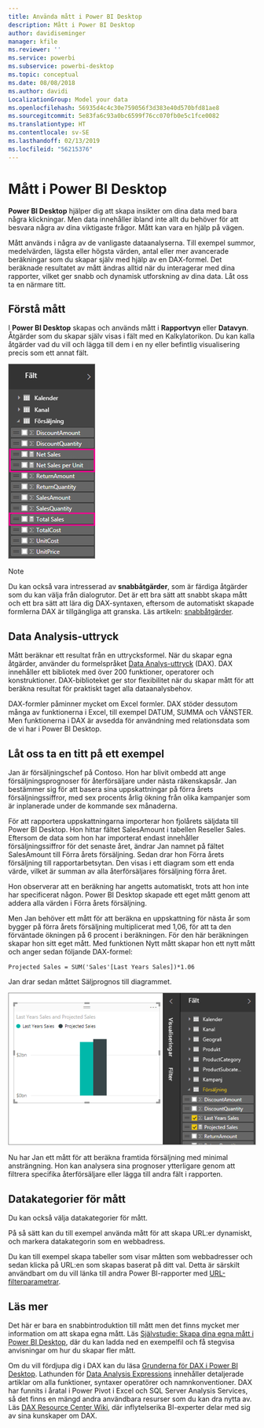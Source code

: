 ```yaml
---
title: Använda mått i Power BI Desktop
description: Mått i Power BI Desktop
author: davidiseminger
manager: kfile
ms.reviewer: ''
ms.service: powerbi
ms.subservice: powerbi-desktop
ms.topic: conceptual
ms.date: 08/08/2018
ms.author: davidi
LocalizationGroup: Model your data
ms.openlocfilehash: 56935d4c4c30e759056f3d383e40d570bfd81ae8
ms.sourcegitcommit: 5e83fa6c93a0bc6599f76cc070fb0e5c1fce0082
ms.translationtype: HT
ms.contentlocale: sv-SE
ms.lasthandoff: 02/13/2019
ms.locfileid: "56215376"
---
```

# <a name="measures-in-power-bi-desktop"></a>Mått i Power BI Desktop

**Power BI Desktop** hjälper dig att skapa insikter om dina data med bara några klickningar. Men data innehåller ibland inte allt du behöver för att besvara några av dina viktigaste frågor. Mått kan vara en hjälp på vägen.

Mått används i några av de vanligaste dataanalyserna. Till exempel summor, medelvärden, lägsta eller högsta värden, antal eller mer avancerade beräkningar som du skapar själv med hjälp av en DAX-formel. Det beräknade resultatet av mått ändras alltid när du interagerar med dina rapporter, vilket ger snabb och dynamisk utforskning av dina data. Låt oss ta en närmare titt.

## <a name="understanding-measures"></a>Förstå mått

I **Power BI Desktop** skapas och används mått i **Rapportvyn** eller **Datavyn**. Åtgärder som du skapar själv visas i fält med en Kalkylatorikon. Du kan kalla åtgärder vad du vill och lägga till dem i en ny eller befintlig visualisering precis som ett annat fält.

![](media/desktop-measures/measuresinpbid_measinfieldlist.png)

> [!NOTE]
> Du kan också vara intresserad av **snabbåtgärder**, som är färdiga åtgärder som du kan välja från dialogrutor. Det är ett bra sätt att snabbt skapa mått och ett bra sätt att lära dig DAX-syntaxen, eftersom de automatiskt skapade formlerna DAX är tillgängliga att granska. Läs artikeln: [snabbåtgärder](desktop-quick-measures.md).
> 
> 

## <a name="data-analysis-expressions"></a>Data Analysis-uttryck

Mått beräknar ett resultat från en uttrycksformel. När du skapar egna åtgärder, använder du formelspråket [Data Analys-uttryck](https://msdn.microsoft.com/library/gg413422.aspx) (DAX). DAX innehåller ett bibliotek med över 200 funktioner, operatorer och konstruktioner. DAX-biblioteket ger stor flexibilitet när du skapar mått för att beräkna resultat för praktiskt taget alla dataanalysbehov.

DAX-formler påminner mycket om Excel formler. DAX stöder dessutom många av funktionerna i Excel, till exempel DATUM, SUMMA och VÄNSTER. Men funktionerna i DAX är avsedda för användning med relationsdata som de vi har i Power BI Desktop.

## <a name="lets-look-at-an-example"></a>Låt oss ta en titt på ett exempel
Jan är försäljningschef på Contoso. Hon har blivit ombedd att ange försäljningsprognoser för återförsäljare under nästa räkenskapsår. Jan bestämmer sig för att basera sina uppskattningar på förra årets försäljningssiffror, med sex procents årlig ökning från olika kampanjer som är inplanerade under de kommande sex månaderna.

För att rapportera uppskattningarna importerar hon fjolårets säljdata till Power BI Desktop. Hon hittar fältet SalesAmount i tabellen Reseller Sales. Eftersom de data som hon har importerat endast innehåller försäljningssiffror för det senaste året, ändrar Jan namnet på fältet SalesAmount till Förra årets försäljning. Sedan drar hon Förra årets försäljning till rapportarbetsytan. Den visas i ett diagram som ett enda värde, vilket är summan av alla återförsäljares försäljning förra året.

Hon observerar att en beräkning har angetts automatiskt, trots att hon inte har specificerat någon. Power BI Desktop skapade ett eget mått genom att addera alla värden i Förra årets försäljning.

Men Jan behöver ett mått för att beräkna en uppskattning för nästa år som bygger på förra årets försäljning multiplicerat med 1,06, för att ta den förväntade ökningen på 6 procent i beräkningen. För den här beräkningen skapar hon sitt eget mått. Med funktionen Nytt mått skapar hon ett nytt mått och anger sedan följande DAX-formel:

    Projected Sales = SUM('Sales'[Last Years Sales])*1.06

Jan drar sedan måttet Säljprognos till diagrammet.

![](media/desktop-measures/measuresinpbid_lastyearsales.png)

Nu har Jan ett mått för att beräkna framtida försäljning med minimal ansträngning. Hon kan analysera sina prognoser ytterligare genom att filtrera specifika återförsäljare eller lägga till andra fält i rapporten.

## <a name="data-categories-for-measures"></a>Datakategorier för mått

Du kan också välja datakategorier för mått. 

På så sätt kan du till exempel använda mått för att skapa URL:er dynamiskt, och markera datakategorin som en webbadress. 

Du kan till exempel skapa tabeller som visar måtten som webbadresser och sedan klicka på URL:en som skapas baserat på ditt val. Detta är särskilt användbart om du vill länka till andra Power BI-rapporter med [URL-filterparametrar](service-url-filters.md).

## <a name="learn-more"></a>Läs mer
Det här er bara en snabbintroduktion till mått men det finns mycket mer information om att skapa egna mått. Läs [Självstudie: Skapa dina egna mått i Power BI Desktop](desktop-tutorial-create-measures.md), där du kan ladda ned en exempelfil och få stegvisa anvisningar om hur du skapar fler mått.  

Om du vill fördjupa dig i DAX kan du läsa [Grunderna för DAX i Power BI Desktop](desktop-quickstart-learn-dax-basics.md). Lathunden för [Data Analysis Expressions](https://msdn.microsoft.com/library/gg413422.aspx) innehåller detaljerade artiklar om alla funktioner, syntaxer operatörer och namnkonventioner. DAX har funnits i åratal i Power Pivot i Excel och SQL Server Analysis Services, så det finns en mängd andra användbara resurser som du kan dra nytta av. Läs [DAX Resource Center Wiki](http://social.technet.microsoft.com/wiki/contents/articles/1088.dax-resource-center.aspx), där inflytelserika BI-experter delar med sig av sina kunskaper om DAX.



